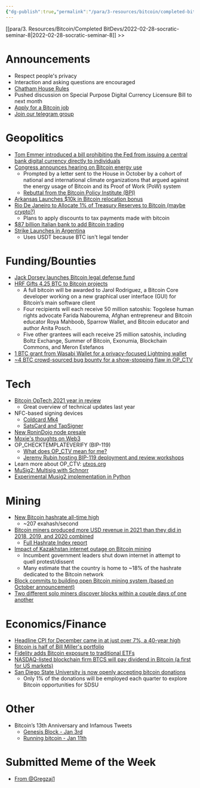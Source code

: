 ```yaml
---
{"dg-publish":true,"permalink":"/para/3-resources/bitcoin/completed-bit-devs/2022-01-17-socratic-seminar-7/","title":"Socratic 7","tags":["bitdevs, socratic-7, bitcoin, resource","gardenEntry"],"noteIcon":"2","created":"2022-11-21T22:26:28.386-10:00","updated":"2023-04-06T14:05:00.550-10:00"}
---
```



[[para/3. Resources/Bitcoin/Completed BitDevs/2022-02-28-socratic-seminar-8\|2022-02-28-socratic-seminar-8]] >>

# Announcements

- Respect people's privacy
- Interaction and asking questions are encouraged
- [Chatham House Rules](https://www.chathamhouse.org/about-us/chatham-house-rule)
- Pushed discussion on Special Purpose Digital Currency Licensure Bill to next month
- [Apply for a Bitcoin job](https://bitcoinerjobs.com/)
- [Join our telegram group](https://t.me/+Uh9gbHO9EHFkZWJh)

# Geopolitics

- [Tom Emmer introduced a bill prohibiting the Fed from issuing a central bank digital currency directly to individuals](https://twitter.com/RepTomEmmer/status/1481283945492852743?s=20)
- [Congress announces hearing on Bitcoin energy use](https://bitcoinmagazine.com/markets/congress-announces-hearing-on-bitcoin-energy-use)
  - Prompted by a letter sent to the House in October by a cohort of national and international climate organizations that argued against the energy usage of Bitcoin and its Proof of Work (PoW) system
  - [Rebuttal from the Bitcoin Policy Institute (BPI)](https://bitcoinmagazine.com/markets/congress-announces-hearing-on-bitcoin-energy-use)
- [Arkansas Launches $10k in Bitcoin relocation bonus](https://bitcoinmagazine.com/business/arkansas-launches-10k-in-bitcoin-relocation-bonus)
- [Rio De Janeiro to Allocate 1% of Treasury Reserves to Bitcoin (maybe crypto?)](https://www.coindesk.com/business/2022/01/14/rio-de-janeiro-to-allocate-1-of-treasury-reserves-to-crypto-report/)
  - Plans to apply discounts to tax payments made with bitcoin
- [$87 billion Italian bank to add Bitcoin trading](https://bitcoinmagazine.com/business/87-billion-italian-bank-to-add-bitcoin-trading)
- [Strike Launches in Argentina](https://bitcoinmagazine.com/business/bitcoin-app-strike-launches-in-argentina)
  - Uses USDT because BTC isn't legal tender

# Funding/Bounties

- [Jack Dorsey launches Bitcoin legal defense fund](https://bitcoinmagazine.com/business/jack-dorsey-to-launch-bitcoin-legal-defense-fund)
- [HRF Gifts 4.25 BTC to Bitcoin projects](https://bitcoinmagazine.com/business/hrf-gifts-4-bitcoin-to-bitcoin-projects)
  - A full bitcoin will be awarded to Jarol Rodriguez, a Bitcoin Core developer working on a new graphical user interface (GUI) for Bitcoin’s main software client
  - Four recipients will each receive 50 million satoshis: Togolese human rights advocate Farida Nabourema, Afghan entrepreneur and Bitcoin educator Roya Mahboob, Sparrow Wallet, and Bitcoin educator and author Anita Posch.
  - Five other grantees will each receive 25 million satoshis, including Boltz Exchange, Summer of Bitcoin, Exonumia, Blockchain Commons, and Meron Estefanos
- [1 BTC grant from Wasabi Wallet for a privacy-focused Lightning wallet](https://blog.wasabiwallet.io/1-btc-ln-privacy-grant/)
- [~4 BTC crowd-sourced bug bounty for a show-stopping flaw in OP_CTV](https://twitter.com/JeremyRubin/status/1477760236115034113?s=20)

# Tech

- [Bitcoin OpTech 2021 year in review](https://bitcoinops.org/en/newsletters/2021/12/22/)
  - Great overview of technical updates last year
- NFC-based signing devices
  - [Coldcard Mk4](https://raw.githubusercontent.com/Coldcard/firmware/master/docs/nfc-coldcard.md)
  - [SatsCard and TapSigner](https://coinkite.cards/)
- [New RoninDojo node presale](https://twitter.com/RoninDojoNode/status/1479908713192435722?s=20)
- [Moxie's thoughts on Web3](https://moxie.org/2022/01/07/web3-first-impressions.html)
- OP_CHECKTEMPLATEVERIFY (BIP-119)
  - [What does OP_CTV mean for me?](https://zensored.substack.com/p/what-does-op-ctv-mean-for-me)
  - [Jeremy Rubin hosting BIP-119 deployment and review workshops](https://lists.linuxfoundation.org/pipermail/bitcoin-dev/2021-December/019719.html)
- Learn more about OP_CTV: [utxos.org](https://utxos.org/)
- [MuSig2: Multisig with Schnorr](https://popeller.io/schnorr-musig2)
- [Experimental Musig2 implementation in Python](https://github.com/meshcollider/musig2-py)

# Mining

- [New Bitcoin hashrate all-time high](https://twitter.com/bitcoinmagazine/status/1483116674517721092?s=21)
  - ~207 exahash/second
- [Bitcoin miners produced more USD revenue in 2021 than they did in 2018, 2019, and 2020 combined](https://tftc.io/martys-bent/issue-1145/)
  - [Full Hashrate Index report](https://blog.hashrateindex.com/hashrate-index-2021-year-end-report-the-year-of-the-greath-hashrate-migration/)
- [Impact of Kazakhstan internet outage on Bitcoin mining](https://tftc.io/martys-bent/issue-1140-a-lesson-from-kazakhstan/)
  - Incumbent government leaders shut down internet in attempt to quell protest/dissent
  - Many estimate that the country is home to ~18% of the hashrate dedicated to the Bitcoin network
- [Block commits to building open Bitcoin mining system (based on October announcement)](https://bitcoinmagazine.com/business/jack-dorsey-block-is-building-a-bitcoin-mining-system)
- [Two different solo miners discover blocks within a couple days of one another](https://twitter.com/BitcoinMagazine/status/1481598401481486341?s=20)

# Economics/Finance

- [Headline CPI for December came in at just over 7%, a 40-year high](https://twitter.com/LynAldenContact/status/1481286347465936896?s=20)
- [Bitcoin is half of Bill Miller's portfolio](https://bitcoinmagazine.com/markets/bitcoin-is-half-of-bill-miller-portfolio)
- [Fidelity adds Bitcoin exposure to traditional ETFs](https://bitcoinmagazine.com/markets/fidelity-adds-bitcoin-exposure-to-traditional-etfs)
- [NASDAQ-listed blockchain firm BTCS will pay dividend in Bitcoin (a first for US markets)](https://bitcoinmagazine.com/markets/nasdaq-listed-btcs-to-pay-dividend-in-bitcoin)
- [San Diego State University is now openly accepting bitcoin donations](https://bitcoinmagazine.com/business/san-diego-state-university-accepting-bitcoin-donations)
  - Only 1% of the donations will be employed each quarter to explore Bitcoin opportunities for SDSU

# Other

- Bitcoin’s 13th Anniversary and Infamous Tweets
  - [Genesis Block - Jan 3rd](https://blockstream.info/block/000000000019d6689c085ae165831e934ff763ae46a2a6c172b3f1b60a8ce26f)
  - [Running bitcoin - Jan 11th](https://u.today/sites/default/files/inline-images/halfin.png)

# Submitted Meme of the Week

- [From @Gregzaj1](https://twitter.com/gregzaj1/status/1482244562013802497/photo/1)
